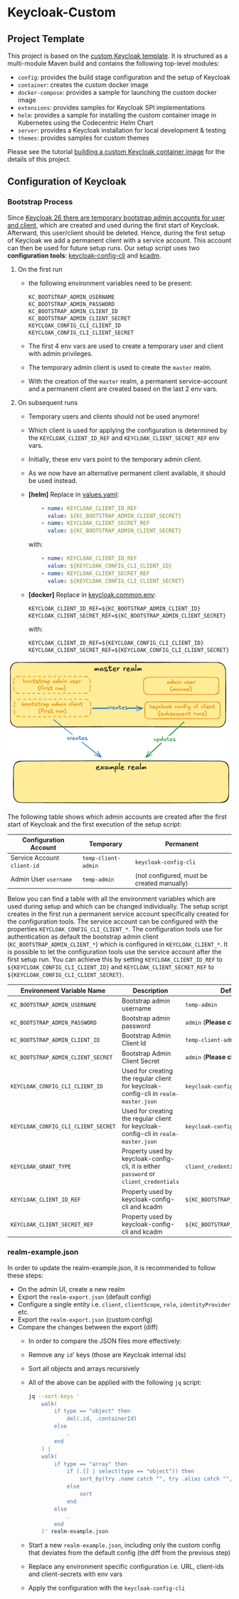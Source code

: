 # Keycloak-Custom

## Project Template

This project is based on the [custom Keycloak template](https://github.com/inventage/keycloak-custom). It is structured
as a multi-module Maven build and contains the following top-level modules:

- `config`: provides the build stage configuration and the setup of Keycloak
- `container`: creates the custom docker image
- `docker-compose`: provides a sample for launching the custom docker image
- `extensions`: provides samples for Keycloak SPI implementations
- `helm`: provides a sample for installing the custom container image in Kubernetes using the Codecentric Helm Chart
- `server`: provides a Keycloak installation for local development & testing
- `themes`: provides samples for custom themes

Please see the
tutorial [building a custom Keycloak container image](https://keycloak.ch/keycloak-tutorials/tutorial-custom-keycloak/)
for the details of this project.

## Configuration of Keycloak

### Bootstrap Process

Since [Keycloak 26 there are temporary bootstrap admin accounts for user and client](https://www.keycloak.org/docs/latest/upgrading/#admin-bootstrapping-and-recovery),
which are created and used during the first start of Keycloak. Afterward, this user/client should be deleted.
Hence, during the first setup of Keycloak we add a permanent client with a service account. This account can then be used for future setup runs.
Our setup script uses two **configuration tools**: [keycloak-config-cli](https://github.com/adorsys/keycloak-config-cli) and [kcadm](https://github.com/keycloak/keycloak/blob/main/integration/client-cli/admin-cli/src/main/bin/kcadm.sh).

1. On the first run
    - the following environment variables need to be present:

      ```text
      KC_BOOTSTRAP_ADMIN_USERNAME
      KC_BOOTSTRAP_ADMIN_PASSWORD
      KC_BOOTSTRAP_ADMIN_CLIENT_ID
      KC_BOOTSTRAP_ADMIN_CLIENT_SECRET
      KEYCLOAK_CONFIG_CLI_CLIENT_ID
      KEYCLOAK_CONFIG_CLI_CLIENT_SECRET
      ```

    - The first 4 env vars are used to create a temporary user and client with admin privileges.
    - The temporary admin client is used to create the `master` realm.
    - With the creation of the `master` realm, a permanent service-account and a permanent client are created based on the last 2 env vars.

2. On subsequent runs
   - Temporary users and clients should not be used anymore!
   - Which client is used for applying the configuration is determined by the `KEYCLOAK_CLIENT_ID_REF` and `KEYCLOAK_CLIENT_SECRET_REF` env vars.
   - Initially, these env vars point to the temporary admin client.
   - As we now have an alternative permanent client available, it should be used instead.
   - **[helm]** Replace in [values.yaml](./helm/src/main/resources/values.yaml):

      ```yaml
          - name: KEYCLOAK_CLIENT_ID_REF
            value: ${KC_BOOTSTRAP_ADMIN_CLIENT_SECRET}
          - name: KEYCLOAK_CLIENT_SECRET_REF
            value: ${KC_BOOTSTRAP_ADMIN_CLIENT_SECRET}
      ```

      with:

      ```yaml
          - name: KEYCLOAK_CLIENT_ID_REF
            value: ${KEYCLOAK_CONFIG_CLI_CLIENT_ID}
          - name: KEYCLOAK_CLIENT_SECRET_REF
            value: ${KEYCLOAK_CONFIG_CLI_CLIENT_SECRET}
      ```

   - **[docker]** Replace in [keycloak.common.env](docker-compose/src/main/resources/keycloak.common.env):

      ```properties
      KEYCLOAK_CLIENT_ID_REF=${KC_BOOTSTRAP_ADMIN_CLIENT_ID}
      KEYCLOAK_CLIENT_SECRET_REF=${KC_BOOTSTRAP_ADMIN_CLIENT_SECRET}
      ```

      with:

      ```properties
      KEYCLOAK_CLIENT_ID_REF=${KEYCLOAK_CONFIG_CLI_CLIENT_ID}
      KEYCLOAK_CLIENT_SECRET_REF=${KEYCLOAK_CONFIG_CLI_CLIENT_SECRET}
      ```

![bootstrap process](.docs/bootstrap-process.png)

The following table shows which admin accounts are created after the first start of Keycloak and the first execution of the setup script:

| Configuration Account       | Temporary           | Permanent                                  |
| --------------------------- | ------------------- | ------------------------------------------ |
| Service Account `client-id` | `temp-client-admin` | `keycloak-config-cli`                      |
| Admin User `username`       | `temp-admin`        | (not configured, must be created manually) |

Below you can find a table with all the environment variables which are used during setup and which can be changed individually.
The setup script creates in the first run a permanent service account specifically created for the configuration tools.
The service account can be configured with the properties `KEYCLOAK_CONFIG_CLI_CLIENT_*`.
The configuration tools use for authentication as default the bootstrap admin client (`KC_BOOTSTRAP_ADMIN_CLIENT_*`) which is configured in
`KEYCLOAK_CLIENT_*`.
It is possible to let the configuration tools use the service account after the first setup run.
You can achieve this by setting `KEYCLOAK_CLIENT_ID_REF` to `${KEYCLOAK_CONFIG_CLI_CLIENT_ID}` and `KEYCLOAK_CLIENT_SECRET_REF` to `${KEYCLOAK_CONFIG_CLI_CLIENT_SECRET}`.

| Environment Variable Name           | Description                                                                           | Default Value                         |
| ----------------------------------- | ------------------------------------------------------------------------------------- | ------------------------------------- |
| `KC_BOOTSTRAP_ADMIN_USERNAME`       | Bootstrap admin username                                                              | `temp-admin`                          |
| `KC_BOOTSTRAP_ADMIN_PASSWORD`       | Bootstrap admin password                                                              | `admin` (**Please change!**)          |
| `KC_BOOTSTRAP_ADMIN_CLIENT_ID`      | Bootstrap Admin Client Id                                                             | `temp-client-admin`                   |
| `KC_BOOTSTRAP_ADMIN_CLIENT_SECRET`  | Bootstrap Admin Client Secret                                                         | `admin` (**Please change!**)          |
| `KEYCLOAK_CONFIG_CLI_CLIENT_ID`     | Used for creating the regular client for keycloak-config-cli in `realm-master.json`   | `keycloak-config-cli`                 |
| `KEYCLOAK_CONFIG_CLI_CLIENT_SECRET` | Used for creating the regular client for keycloak-config-cli in `realm-master.json`   | `keycloak-config-cli`                 |
| `KEYCLOAK_GRANT_TYPE`               | Property used by keycloak-config-cli, it is either `password` or `client_credentials` | `client_credentials`                  |
| `KEYCLOAK_CLIENT_ID_REF`            | Property used by keycloak-config-cli and kcadm                                        | `${KC_BOOTSTRAP_ADMIN_CLIENT_ID}`     |
| `KEYCLOAK_CLIENT_SECRET_REF`        | Property used by keycloak-config-cli and kcadm                                        | `${KC_BOOTSTRAP_ADMIN_CLIENT_SECRET}` |

### realm-example.json

In order to update the realm-example.json, it is recommended to follow these steps:

- On the admin UI, create a new realm
- Export the `realm-export.json` (default config)
- Configure a single entity i.e. `client`, `clientScope`, `role`, `identityProvider` etc.
- Export the `realm-export.json` (custom config)
- Compare the changes between the export (diff)
  - In order to compare the JSON files more effectively:
  - Remove any `id`' keys (those are Keycloak internal ids)
  - Sort all objects and arrays recursively
  - All of the above can be applied with the following `jq` script:

    ```bash
    jq --sort-keys '
        walk(
            if type == "object" then
                del(.id, .containerId)
            else
                .
            end
        ) |
        walk(
            if type == "array" then
                if (.[] | select(type == "object")) then
                    sort_by(try .name catch "", try .alias catch "", try .flowAlias catch "")
                else
                    sort
                end
            else
                .
            end
        )' realm-example.json
    ```

  - Start a new `realm-example.json`, including only the custom config that deviates from the default config (the diff from the previous step)
  - Replace any environment specific configuration i.e. URL, client-ids and client-secrets with env vars
  - Apply the configuration with the `keycloak-config-cli`
